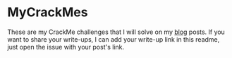 # MyCrackMes

These are my CrackMe challenges that I will solve on my [blog](https://fatihhcelik.github.io/) posts. If you want to share your write-ups, I can add your write-up link in this readme, just open the issue with your post's link.



